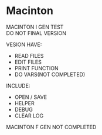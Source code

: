# Macinton
MACINTON I GEN TEST   
DO NOT FINAL VERSION 


VESION HAVE:	        
- READ FILES	        
- EDIT FILES	        
- PRINT FUNCTION  
- DO VARS(NOT COMPLETED)



INCLUDE:	            
- OPEN / SAVE	        
- HELPER	            
- DEBUG		            
- CLEAR LOG    


MACINTON F GEN NOT COMPLETED
